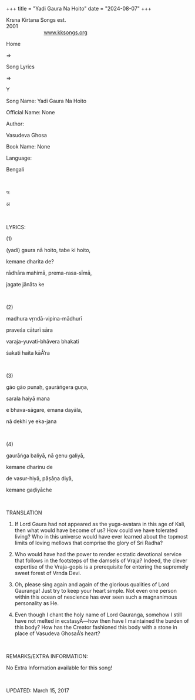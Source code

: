 +++ 
title = "Yadi Gaura Na Hoito"
date = "2024-08-07"
+++

Krsna Kirtana Songs est.
2001                                                                                                                                    
            
www.kksongs.org








Home
 
⇒
 
Song
Lyrics


⇒
 
Y


Song
Name: Yadi Gaura Na Hoito


Official
Name: None


Author:

Vasudeva Ghosa


Book
Name: None


Language:

Bengali


 








অ






अ








 


LYRICS:


(1)


(yadi)
gaura nā hoito, tabe ki hoito,


kemane
dharita de?


rādhāra
mahimā, prema-rasa-sīmā,


jagate
jānāta ke


 


(2)


madhura
vṛndā-vipina-mādhurī


praveśa
cāturī sāra


varaja-yuvati-bhāvera
bhakati


śakati
haita kāÂ’ra


 


(3)


gāo
gāo punaḥ, gaurāńgera guṇa,


sarala
haiyā mana


e
bhava-sāgare, emana dayāla,


nā
dekhi ye eka-jana


 


(4)


gaurāńga
baliyā, nā genu galiyā,


kemane
dharinu de


de
vasur-hiyā, pāṣāṇa diyā,


kemane
gaḍiyāche


 


TRANSLATION


1) If Lord
Gaura had not appeared as the yuga-avatara in this age of Kali, then what would
have become of us? How could we have tolerated living? Who in this universe
would have ever learned about the topmost limits of loving mellows that
comprise the glory of Sri Radha?



2) Who would have had the power to render ecstatic devotional service that
follows in the footsteps of the damsels of Vraja? Indeed, the clever expertise
of the Vraja-gopis is a prerequisite for entering the supremely sweet forest of
Vrnda Devi.



3) Oh, please sing again and again of the glorious qualities of Lord Gauranga!
Just try to keep your heart simple. Not even one person within this ocean of
nescience has ever seen such a magnanimous personality as He.



4) Even though I chant the holy name of Lord Gauranga, somehow I still have not
melted in ecstasyÂ—how then have I maintained the burden of this body? How has
the Creator fashioned this body with a stone in place of Vasudeva GhosaÂ’s
heart?


 


REMARKS/EXTRA
INFORMATION:


No
Extra Information available for this song!


 


UPDATED:
 March 15, 2017